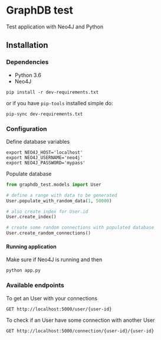 # GraphDB test

Test application with Neo4J and Python

## Installation

### Dependencies

* Python 3.6
* Neo4J

```
pip install -r dev-requirements.txt
```
or if you have `pip-tools` installed simple do:
```
pip-sync dev-requirements.txt
```

### Configuration

Define database variables
```
export NEO4J_HOST='localhost'
export NEO4J_USERNAME='neo4j'
export NEO4J_PASSWORD='mypass'
```

Populate database
```python
from graphdb_test.models import User

# define a range with data to be generated
User.populate_with_random_data(1, 50000)

# also create index for User.id
User.create_index()

# create some random connections with populated database
User.create_random_connections()
```

#### Running application

Make sure if Neo4J is running and then
```
python app.py
```


### Available endpoints

To get an User with your connections
```
GET http://localhost:5000/user/{user-id}
```

To check if an User have some connection with another User
```
GET http://localhost:5000/connection/{user-id}/{user-id}
```
